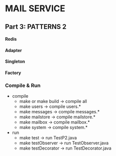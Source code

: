 # MAIL SERVICE

## Part 3: PATTERNS 2

#### Redis

#### Adapter
#### Singleton
#### Factory

### Compile & Run
- compile
  - make  or make build -> compile all
  - make users -> compile users.*
  - make messages -> compile messages.*
  - make mailstore -> compile mailstore.*
  - make mailbox -> compile mailbox.*
  - make system -> compile system.*
- run
  - make test -> run TestP2.java
  - make testObserver -> run TestObserver.java
  - make testDecorator -> run TestDecorator.java

